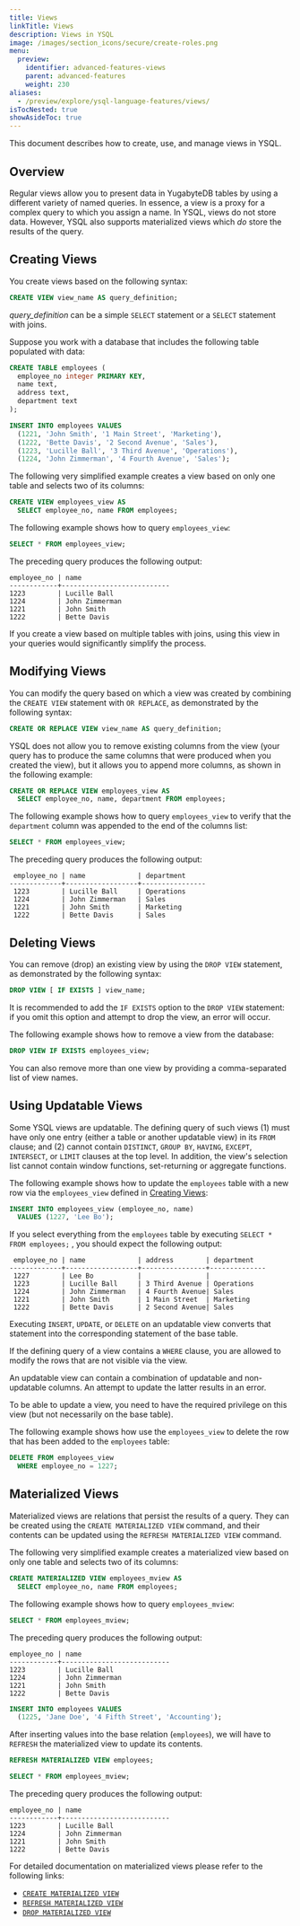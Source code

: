 ```yaml
---
title: Views
linkTitle: Views
description: Views in YSQL
image: /images/section_icons/secure/create-roles.png
menu:
  preview:
    identifier: advanced-features-views
    parent: advanced-features
    weight: 230
aliases:
  - /preview/explore/ysql-language-features/views/
isTocNested: true
showAsideToc: true
---
```


This document describes how to create, use, and manage views in YSQL.

## Overview

Regular views allow you to present data in YugabyteDB tables by using a different variety of named queries. In essence, a view is a proxy for a complex query to which you assign a name. In YSQL, views do not store data. However, YSQL also supports materialized views which _do_ store the results of the query.

## Creating Views

You create views based on the following syntax:

```output.sql
CREATE VIEW view_name AS query_definition;
```

*query_definition* can be a simple `SELECT` statement or a `SELECT` statement with joins.

Suppose you work with a database that includes the following table populated with data:

```sql
CREATE TABLE employees (
  employee_no integer PRIMARY KEY,
  name text,
  address text,
  department text
);
```

```sql
INSERT INTO employees VALUES
  (1221, 'John Smith', '1 Main Street', 'Marketing'),
  (1222, 'Bette Davis', '2 Second Avenue', 'Sales'),
  (1223, 'Lucille Ball', '3 Third Avenue', 'Operations'),
  (1224, 'John Zimmerman', '4 Fourth Avenue', 'Sales');
```

The following very simplified example creates a view based on only one table and selects two of its columns:

```sql
CREATE VIEW employees_view AS
  SELECT employee_no, name FROM employees;
```

The following example shows how to query `employees_view`:

```sql
SELECT * FROM employees_view;
```

The preceding query produces the following output:

```output
employee_no | name
------------+---------------------------
1223        | Lucille Ball
1224        | John Zimmerman
1221        | John Smith
1222        | Bette Davis
```

If you create a view based on multiple tables with joins, using this view in your queries would significantly simplify the process.

## Modifying Views

You can modify the query based on which a view was created by combining the `CREATE VIEW` statement with `OR REPLACE`, as demonstrated by the following syntax:

```output.sql
CREATE OR REPLACE VIEW view_name AS query_definition;
```

YSQL does not allow you to remove existing columns from the view (your query has to produce the same columns that were produced when you created the view), but it allows you to append more columns, as shown in the following example:

```sql
CREATE OR REPLACE VIEW employees_view AS
  SELECT employee_no, name, department FROM employees;
```

The following example shows how to query `employees_view` to verify that the `department` column was appended to the end of the columns list:

```sql
SELECT * FROM employees_view;
```

The preceding query produces the following output:

```output
 employee_no | name             | department
-------------+------------------+----------------
 1223        | Lucille Ball     | Operations
 1224        | John Zimmerman   | Sales
 1221        | John Smith       | Marketing
 1222        | Bette Davis      | Sales
```

## Deleting Views

You can remove (drop) an existing view by using the `DROP VIEW` statement, as demonstrated by the following syntax:

```output.sql
DROP VIEW [ IF EXISTS ] view_name;
```

It is recommended to add the `IF EXISTS` option to the `DROP VIEW` statement: if you omit this option and attempt to drop the view, an error will occur.

The following example shows how to remove a view from the database:

```sql
DROP VIEW IF EXISTS employees_view;
```

You can also remove more than one view by providing a comma-separated list of view names.

## Using Updatable Views

Some YSQL views are updatable. The defining query of such views (1) must have only one entry (either a table or another updatable view) in its `FROM` clause; and (2) cannot contain `DISTINCT`, `GROUP BY`, `HAVING`, `EXCEPT`, `INTERSECT`, or `LIMIT` clauses at the top level. In addition, the view's selection list cannot contain  window functions, set-returning or aggregate functions.

The following example shows how to update the `employees` table with a new row via the `employees_view` defined in [Creating Views](#creating-views):

```sql
INSERT INTO employees_view (employee_no, name)
  VALUES (1227, 'Lee Bo');
```

If you select everything from the `employees` table by executing `SELECT * FROM employees;` , you should expect the following output:

```output
 employee_no | name             | address        | department
-------------+------------------+----------------+--------------
 1227        | Lee Bo           |                |
 1223        | Lucille Ball     | 3 Third Avenue | Operations
 1224        | John Zimmerman   | 4 Fourth Avenue| Sales
 1221        | John Smith       | 1 Main Street  | Marketing
 1222        | Bette Davis      | 2 Second Avenue| Sales
```

Executing `INSERT`, `UPDATE`, or `DELETE` on an updatable view converts that statement into the corresponding statement of the base table.

If the defining query of a view contains a `WHERE` clause, you are allowed to modify the rows that are not visible via the view.

An updatable view can contain a combination of updatable and non-updatable columns. An attempt to update the latter results in an error.

To be able to update a view, you need to have the required privilege on this view (but not necessarily on the base table).

The following example shows how use the `employees_view` to delete the row that has been added to the  `employees` table:

```sql
DELETE FROM employees_view
  WHERE employee_no = 1227;
```

## Materialized Views

Materialized views are relations that persist the results of a query. They can be created using the `CREATE MATERIALIZED VIEW` command, and their contents can be updated using the `REFRESH MATERIALIZED VIEW` command.

The following very simplified example creates a materialized view based on only one table and selects two of its columns:

```sql
CREATE MATERIALIZED VIEW employees_mview AS
  SELECT employee_no, name FROM employees;
```

The following example shows how to query `employees_mview`:

```sql
SELECT * FROM employees_mview;
```

The preceding query produces the following output:

```output
employee_no | name
------------+---------------------------
1223        | Lucille Ball
1224        | John Zimmerman
1221        | John Smith
1222        | Bette Davis
```

```sql
INSERT INTO employees VALUES
  (1225, 'Jane Doe', '4 Fifth Street', 'Accounting');
```

After inserting values into the base relation (`employees`), we will have to `REFRESH` the materialized view to update its contents.

```sql
REFRESH MATERIALIZED VIEW employees;
```

```sql
SELECT * FROM employees_mview;
```

The preceding query produces the following output:

```output
employee_no | name
------------+---------------------------
1223        | Lucille Ball
1224        | John Zimmerman
1221        | John Smith
1222        | Bette Davis
```

For detailed documentation on materialized views please refer to the following links:

- [`CREATE MATERIALIZED VIEW`](../../../../api/ysql/the-sql-language/statements/ddl_create_matview/)
- [`REFRESH MATERIALIZED VIEW`](../../../../api/ysql/the-sql-language/statements/ddl_refresh_matview/)
- [`DROP MATERIALIZED VIEW`](../../../../api/ysql/the-sql-language/statements/ddl_drop_matview/)
